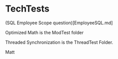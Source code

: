 # TechTests

(SQL Employee Scope question)[EmployeeSQL.md] 

Optimized Math is the ModTest folder

Threaded Synchronization is the ThreadTest Folder.

Matt
